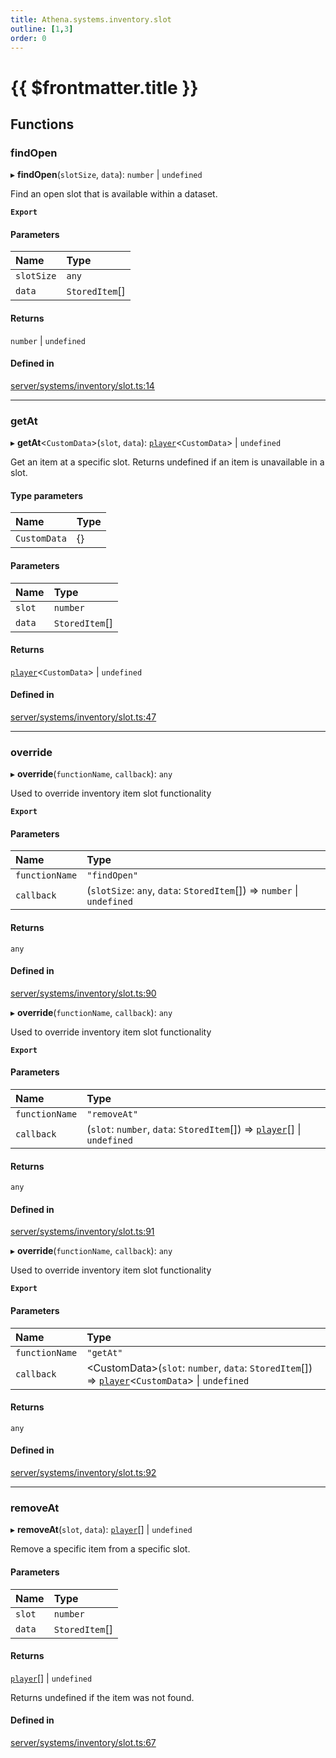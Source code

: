```yaml
---
title: Athena.systems.inventory.slot
outline: [1,3]
order: 0
---
```


# {{ $frontmatter.title }}


## Functions

### findOpen

▸ **findOpen**(`slotSize`, `data`): `number` \| `undefined`

Find an open slot that is available within a dataset.

**`Export`**

#### Parameters

| Name | Type |
| :------ | :------ |
| `slotSize` | `any` |
| `data` | `StoredItem`[] |

#### Returns

`number` \| `undefined`

#### Defined in

[server/systems/inventory/slot.ts:14](https://github.com/Stuyk/altv-athena/blob/9c488f0/src/core/server/systems/inventory/slot.ts#L14)

___

### getAt

▸ **getAt**<`CustomData`\>(`slot`, `data`): [`player`](server_config.md#player)<`CustomData`\> \| `undefined`

Get an item at a specific slot.
Returns undefined if an item is unavailable in a slot.

#### Type parameters

| Name | Type |
| :------ | :------ |
| `CustomData` | {} |

#### Parameters

| Name | Type |
| :------ | :------ |
| `slot` | `number` |
| `data` | `StoredItem`[] |

#### Returns

[`player`](server_config.md#player)<`CustomData`\> \| `undefined`

#### Defined in

[server/systems/inventory/slot.ts:47](https://github.com/Stuyk/altv-athena/blob/9c488f0/src/core/server/systems/inventory/slot.ts#L47)

___

### override

▸ **override**(`functionName`, `callback`): `any`

Used to override inventory item slot functionality

**`Export`**

#### Parameters

| Name | Type |
| :------ | :------ |
| `functionName` | ``"findOpen"`` |
| `callback` | (`slotSize`: `any`, `data`: `StoredItem`[]) => `number` \| `undefined` |

#### Returns

`any`

#### Defined in

[server/systems/inventory/slot.ts:90](https://github.com/Stuyk/altv-athena/blob/9c488f0/src/core/server/systems/inventory/slot.ts#L90)

▸ **override**(`functionName`, `callback`): `any`

Used to override inventory item slot functionality

**`Export`**

#### Parameters

| Name | Type |
| :------ | :------ |
| `functionName` | ``"removeAt"`` |
| `callback` | (`slot`: `number`, `data`: `StoredItem`[]) => [`player`](server_config.md#player)[] \| `undefined` |

#### Returns

`any`

#### Defined in

[server/systems/inventory/slot.ts:91](https://github.com/Stuyk/altv-athena/blob/9c488f0/src/core/server/systems/inventory/slot.ts#L91)

▸ **override**(`functionName`, `callback`): `any`

Used to override inventory item slot functionality

**`Export`**

#### Parameters

| Name | Type |
| :------ | :------ |
| `functionName` | ``"getAt"`` |
| `callback` | <CustomData\>(`slot`: `number`, `data`: `StoredItem`[]) => [`player`](server_config.md#player)<`CustomData`\> \| `undefined` |

#### Returns

`any`

#### Defined in

[server/systems/inventory/slot.ts:92](https://github.com/Stuyk/altv-athena/blob/9c488f0/src/core/server/systems/inventory/slot.ts#L92)

___

### removeAt

▸ **removeAt**(`slot`, `data`): [`player`](server_config.md#player)[] \| `undefined`

Remove a specific item from a specific slot.

#### Parameters

| Name | Type |
| :------ | :------ |
| `slot` | `number` |
| `data` | `StoredItem`[] |

#### Returns

[`player`](server_config.md#player)[] \| `undefined`

Returns undefined if the item was not found.

#### Defined in

[server/systems/inventory/slot.ts:67](https://github.com/Stuyk/altv-athena/blob/9c488f0/src/core/server/systems/inventory/slot.ts#L67)
